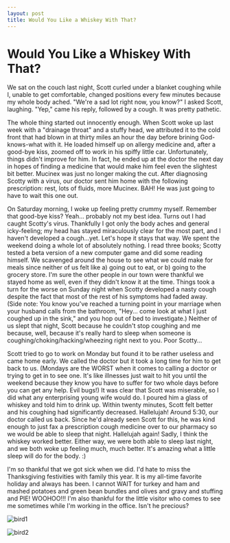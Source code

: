 ```yaml
---
layout: post
title: Would You Like a Whiskey With That?
---
```


Would You Like a Whiskey With That?
===================

We sat on the couch last night, Scott curled under a blanket coughing while I, unable to get comfortable, changed positions every few minutes because my whole body ached. "We're a sad lot 
right now, you know?" I asked Scott, laughing. "Yep," came his reply, followed by a cough. It was pretty pathetic.

The whole thing started out innocently enough. When Scott woke up last week with a "drainage throat"
and a stuffy head, we attributed it to the cold front that had blown in at thirty miles an hour the day before brining God-knows-what with it. He loaded himself up on allergy medicine and, 
after a good-bye kiss, zoomed off to work in his spiffy little car.  Unfortunately, things didn't improve for him. In fact, he ended up at the doctor the next day in hopes of finding a 
medicine that would make him feel even the slightest bit better. Mucinex was just no longer making the cut. After diagnosing Scotty with a virus, our doctor sent him home with the following 
prescription: rest, lots of fluids, more Mucinex. BAH! He was just going to have to wait this one out. 

On Saturday morning, I woke up feeling pretty crummy myself. Remember that good-bye kiss? Yeah... probably not my best idea. Turns out I had caught Scotty's virus. Thankfully I got only the 
body aches and general icky-feeling; my head has stayed miraculously clear for the most part, and I haven't developed a cough...yet. Let's hope it stays that way. We spent the weekend doing a 
whole lot of absolutely nothing. I read three books; Scotty tested a beta version of a new computer game and did some reading himself. We scavenged around the house to see what we could make
for meals since neither of us felt like a) going out to eat, or b) going to the grocery store. I'm sure the other people in our town were thankful we stayed home as well, even if they didn't 
know it at the time. Things took a turn for the worse on Sunday night when Scotty developed a nasty cough despite the fact that most of the rest of his symptoms had faded away. (Side note: You 
know you've reached a turning point in your marriage when your husband calls from the bathroom, "Hey... come look at what I just coughed up in the sink," and you hop out of bed to investigate.)
Neither of us slept that night, Scott because he couldn't stop coughing and me because, well, because it's really hard to sleep when someone is coughing/choking/hacking/wheezing right next 
to you. Poor Scotty...

Scott tried to go to work on Monday but found it to be rather useless and came home early. We called the doctor but it took a long time for him to get back to us. (Mondays are the WORST when 
it comes to calling a doctor or trying to get in to see one. It's like illnesses just wait to hit you until the weekend because they know you have to suffer for two whole days before you can 
get any help. Evil bugs!) It was clear that Scott was miserable, so I did what any enterprising young wife would do. I poured him a glass of whiskey and told him to drink up. Within twenty 
minutes, Scott felt better and his coughing had significantly decreased. Hallelujah! Around 5:30, our doctor called us back. Since he'd already seen Scott for this, he was kind enough to just fax a 
prescription cough medicine over to our pharmacy so we would be able to sleep that night. Hallelujah again! Sadly, I think the whiskey worked better. Either way, we were both able to sleep 
last night, and we both woke up feeling much, much better. It's amazing what a little sleep will do for the body. :)

I'm so thankful that we got sick when we did. I'd hate to miss the Thanksgiving festivities with family this year. It is my all-time favorite holiday and always has been. I cannot WAIT for 
turkey and ham and mashed potatoes and green bean bundles and olives and gravy and stuffing and PIE! WOOHOO!!! I'm also thankful for the little visitor who comes to see me sometimes while I'm 
working in the office. Isn't he precious?

![bird1](http://i1230.photobucket.com/albums/ee481/ptkatz/Blog%20Pictures/IMG_0493.jpg)

![bird2](http://i1230.photobucket.com/albums/ee481/ptkatz/Blog%20Pictures/IMG_0504.jpg)